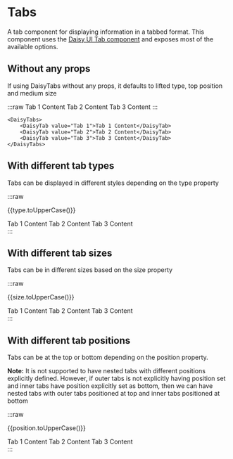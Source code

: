 <script setup lang="ts">
import {DaisyTabs, DaisyTab} from 'daisy-vue'
import {sizes} from 'daisy-vue/globals'

const types = ['bordered', 'boxed', 'lifted'] as const
const positions = ['top', 'bottom'] as const
</script>

# Tabs

A tab component for displaying information in a tabbed format. This component
uses the [Daisy UI Tab component](https://daisyui.com/components/tab/) and exposes most of the
available options.

## Without any props

If using DaisyTabs without any props, it defaults to lifted type, top position and medium size

<DaisyTabs>
<DaisyTab value="Preview">

:::raw
<DaisyTabs>
<DaisyTab value="Tab 1">Tab 1 Content</DaisyTab>
<DaisyTab value="Tab 2">Tab 2 Content</DaisyTab>
<DaisyTab value="Tab 3">Tab 3 Content</DaisyTab>
</DaisyTabs>
:::

</DaisyTab>
<DaisyTab value="Code">

```vue
<DaisyTabs>
    <DaisyTab value="Tab 1">Tab 1 Content</DaisyTab>
    <DaisyTab value="Tab 2">Tab 2 Content</DaisyTab>
    <DaisyTab value="Tab 3">Tab 3 Content</DaisyTab>
</DaisyTabs>
```

</DaisyTab>
</DaisyTabs>

## With different tab types

Tabs can be displayed in different styles depending on the type property

<DaisyTabs type="lifted">
<DaisyTab value="Preview">

:::raw

<div v-for="type in types" :key="type" class="m-4">
<p>{{type.toUpperCase()}}</p>
<DaisyTabs :type="type">
<DaisyTab value="Tab 1">Tab 1 Content</DaisyTab>
<DaisyTab value="Tab 2">Tab 2 Content</DaisyTab>
<DaisyTab value="Tab 3">Tab 3 Content</DaisyTab>
</DaisyTabs>
</div>
:::

</DaisyTab>
<DaisyTab value="Code">

<template v-for="type in types" :key="type">

```vue-vue
<DaisyTabs type="{{type}}">
    <DaisyTab value="Tab 1">Tab 1 Content</DaisyTab>
    <DaisyTab value="Tab 2">Tab 2 Content</DaisyTab>
    <DaisyTab value="Tab 3">Tab 3 Content</DaisyTab>
</DaisyTabs>
```

</template>

</DaisyTab>

</DaisyTabs>

## With different tab sizes

Tabs can be in different sizes based on the size property

<DaisyTabs type="lifted">
<DaisyTab value="Preview">

:::raw

<div v-for="size in sizes" :key="size" class="m-4">
<p>{{size.toUpperCase()}}</p>
<DaisyTabs :size="size">
<DaisyTab value="Tab 1">Tab 1 Content</DaisyTab>
<DaisyTab value="Tab 2">Tab 2 Content</DaisyTab>
<DaisyTab value="Tab 3">Tab 3 Content</DaisyTab>
</DaisyTabs>
</div>
:::

</DaisyTab>
<DaisyTab value="Code">

<template v-for="size in sizes" :key="size">

```vue-vue
<DaisyTabs size="{{size}}">
    <DaisyTab value="Tab 1">Tab 1 Content</DaisyTab>
    <DaisyTab value="Tab 2">Tab 2 Content</DaisyTab>
    <DaisyTab value="Tab 3">Tab 3 Content</DaisyTab>
</DaisyTabs>
```

</template>

</DaisyTab>

</DaisyTabs>

## With different tab positions

Tabs can be at the top or bottom depending on the position property.

**Note:** It is not supported to have nested tabs
with different positions explicitly defined. However, if outer tabs is not explicitly having position set and inner tabs
have position explicitly set as bottom, then we can have nested tabs with outer tabs positioned at top and inner tabs
positioned at bottom

<DaisyTabs type="lifted">
<DaisyTab value="Preview">

:::raw

<div v-for="position in positions" :key="position" class="m-4">
<p>{{position.toUpperCase()}}</p>
<DaisyTabs :position="position">
<DaisyTab value="Tab 1">Tab 1 Content</DaisyTab>
<DaisyTab value="Tab 2">Tab 2 Content</DaisyTab>
<DaisyTab value="Tab 3">Tab 3 Content</DaisyTab>
</DaisyTabs>
</div>
:::

</DaisyTab>
<DaisyTab value="Code">

<template v-for="position in positions" :key="position">

```vue-vue
<DaisyTabs position="{{position}}">
    <DaisyTab value="Tab 1">Tab 1 Content</DaisyTab>
    <DaisyTab value="Tab 2">Tab 2 Content</DaisyTab>
    <DaisyTab value="Tab 3">Tab 3 Content</DaisyTab>
</DaisyTabs>
```

</template>

</DaisyTab>

</DaisyTabs>
